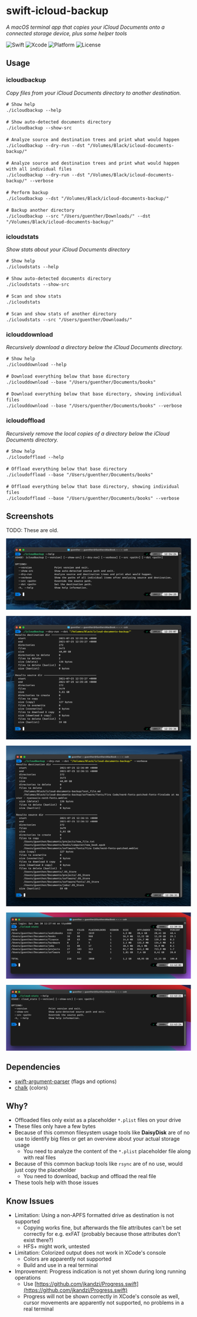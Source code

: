 # swift-icloud-backup

*A macOS terminal app that copies your iCloud Documents onto a connected storage device, plus some helper tools*

![Swift](https://img.shields.io/badge/swift-5.5-orange.svg)
![Xcode](https://img.shields.io/badge/xcode-13.1-brightgreen.svg)
![Platform](https://img.shields.io/badge/platform-macOS-lightgrey.svg)
![License](https://img.shields.io/badge/license-MIT-blue.svg)

## Usage

### icloudbackup

*Copy files from your iCloud Documents directory to another destination.*

```shell
# Show help
./icloudbackup --help

# Show auto-detected documents directory
./icloudbackup --show-src

# Analyze source and destination trees and print what would happen
./icloudbackup --dry-run --dst "/Volumes/Black/icloud-documents-backup/"

# Analyze source and destination trees and print what would happen with all individual files
./icloudbackup --dry-run --dst "/Volumes/Black/icloud-documents-backup/" --verbose

# Perform backup
./icloudbackup --dst "/Volumes/Black/icloud-documents-backup/"

# Backup another directory
./icloudbackup --src "/Users/guenther/Downloads/" --dst "/Volumes/Black/icloud-documents-backup/"
```

### icloudstats

*Show stats about your iCloud Documents directory*

```shell
# Show help
./icloudstats --help

# Show auto-detected documents directory
./icloudstats --show-src

# Scan and show stats
./icloudstats

# Scan and show stats of another directory
./icloudstats --src "/Users/guenther/Downloads/"
```

### iclouddownload

*Recursively download a directory below the iCloud Documents directory.*

```shell
# Show help
./iclouddownload --help

# Download everything below that base directory
./iclouddownload --base "/Users/guenther/Documents/books"

# Download everything below that base directory, showing individual files
./iclouddownload --base "/Users/guenther/Documents/books" --verbose
```

### icloudoffload

*Recursively remove the local copies of a directory below the iCloud Documents directory.*

```shell
# Show help
./icloudoffload --help

# Offload everything below that base directory
./icloudoffload --base "/Users/guenther/Documents/books"

# Offload everything below that base directory, showing individual files
./icloudoffload --base "/Users/guenther/Documents/books" --verbose
```

## Screenshots

TODO: These are old.

![screenshot1](/screenshots/1.png?raw=true "Screenshot 1")

![screenshot2](/screenshots/2.png?raw=true "Screenshot 2")

![screenshot3](/screenshots/3.png?raw=true "Screenshot 3")

![screenshot4](/screenshots/4.png?raw=true "Screenshot 4")

![screenshot5](/screenshots/5.png?raw=true "Screenshot 5")

## Dependencies

- [swift-argument-parser](https://github.com/apple/swift-argument-parser) (flags and options)
- [chalk](https://github.com/mxcl/Chalk) (colors)

## Why?

- Offloaded files only exist as a placeholder `*.plist` files on your drive
- These files only have a few bytes
- Because of this common filesystem usage tools like **DaisyDisk** are of no use to identify big files or get an overview about your actual storage usage
    - You need to analyze the content of the `*.plist` placeholder file along with real files
- Because of this common backup tools like `rsync` are of no use, would just copy the placeholder
    - You need to download, backup and offload the real file
- These tools help with those issues

## Know Issues

- Limitation: Using a non-APFS formatted drive as destination is not supported
    - Copying works fine, but afterwards the file attributes can't be set correctly for e.g. exFAT (probably because those attributes don't exist there?)
    - HFS+ might work, untested
- Limitation: Colorized output does not work in XCode's console
    - Colors are apparently not supported
    - Build and use in a real terminal
- Improvement: Progress indication is not yet shown during long running operations
    - Use [https://github.com/jkandzi/Progress.swift](https://github.com/jkandzi/Progress.swift)
    - Progress will not be shown correctly in XCode's console as well, cursor movements are apparently not supported, no problems in a real terminal
